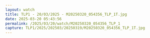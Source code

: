 ```yaml
---
layout: watch
title: TLP1 - 20/03/2025 - M20250320_054356_TLP_1T.jpg
date: 2025-03-20 05:43:56
permalink: /2025/03/20/watch/M20250320_054356_TLP_1
capture: TLP1/2025/202503/20250319/M20250320_054356_TLP_1T.jpg
---
```

